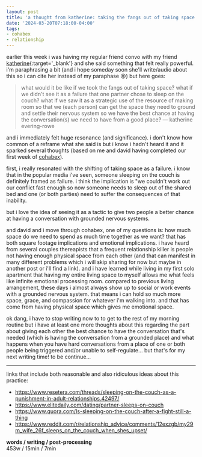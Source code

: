 ```yaml
---
layout: post
title: 'a thought from katherine: taking the fangs out of taking space'
date: '2024-03-20T07:18:00-04:00'
tags:
- cohabex
- relationship
--- 
```



earlier this week i was having my regular friend convo with my friend [katherine](https://www.kerpsychotherapy.com/){:target='_blank'} and she said something that felt really powerful. i'm paraphrasing a bit (and i hope someday soon she'll write/audio about this so i can cite her instead of my paraphase 😜) but here goes:

> what would it be like if we took the fangs out of taking space? what if we didn't see it as a failure that one partner chose to sleep on the couch? what if we saw it as a strategic use of the resource of making room so that we (each person) can get the space they need to ground and settle their nervous system so we have the best chance at having the conversation(s) we need to have from a good place? — katherine evering-rowe

and i immediately felt huge resonance (and significance). i don't know how common of a reframe what she said is but i know i hadn't heard it and it sparked several thoughts (based on me and david having completed our first week of [cohabex]({{site.baseurl}}2024/01/28/cohabitation-experimentation/)). 

first, i really resonated with the shifting of taking space as a failure. i know that in the popular media i've seen, someone sleeping on the couch is definitely framed as failure. i think the implication is "we couldn't work out our conflict fast enough so now someone needs to sleep out of the shared bed and one (or both parties) need to suffer the consequences of that inability. 

but i love the idea of seeing it as a tactic to give two people a better chance at having a conversation with grounded nervous systems. 

and david and i move through cohabex, one of my questions is: how much space do we need to spend as much time together as we want? that has both square footage implications and emotional implications. i have heard from several couples thereapists that a frequent relationship killer is people not having enough physical space from each other (and that can manifest in many different problems which i will skip sharing for now but maybe in another post or i'll find a link). and i have learned while living in my first solo apartment that having my entire living space to myself allows me what feels like infinite emotional processing room. compared to previous living arrangement, these days i almost always show up to social or work events with a grounded nervous system. that means i can hold so much more space, grace, and compassion for whatever i'm walking into. and that has come from having physical space which gives me emotional space. 

ok dang, i have to stop writing now to to get to the rest of my morning routine but i have at least one more thoughts about this regarding the part about giving each other the best chance to have the conversation that's needed (which is having the conversation from a grounded place) and what happens when you have hard conversations from a place of one or both people being triggered and/or unable to self-regulate... but that's for my next writing time! to be continue...


---

links that include both reasonable and also ridiculous ideas about this practice:

- https://www.resetera.com/threads/sleeping-on-the-couch-as-a-punishment-in-adult-relationships.42497/
- https://www.elitedaily.com/dating/partner-sleeps-on-couch
- https://www.quora.com/Is-sleeping-on-the-couch-after-a-fight-still-a-thing
- https://www.reddit.com/r/relationship_advice/comments/12exzgb/my29m_wife_26f_sleeps_on_the_couch_when_shes_upset/




<!-- hyperlink bank -->


<!-- &#042; = asterisk -->
<!-- &#039; = single quote '-->

**words / writing / post-processing**  
453w / 15min / 7min